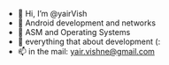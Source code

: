 - 👋 Hi, I’m @yairVish
- 👀 Android development and networks
- 🌱 ASM and Operating Systems
- 💞️ everything that about development (:
- 📫 in the mail: yair.vishne@gmail.com

<!---
yairVish/yairVish is a ✨ special ✨ repository because its `README.md` (this file) appears on your GitHub profile.
You can click the Preview link to take a look at your changes.
--->
